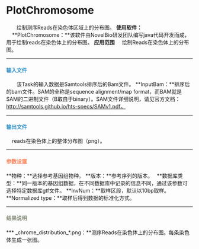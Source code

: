 # PlotChromosome
　　绘制测序Reads在染色体区域上的分布图。
**使用软件：**
&nbsp;&nbsp;&nbsp;&nbsp;**PlotChromosome：**该软件由NovelBio研发团队编写java代码开发而成，用于绘制reads在染色体上的分布图。
**应用范围**
	&nbsp;&nbsp;&nbsp;&nbsp;绘制Reads在染色体上的分布图。

***
#### **<i class="fa fa-dot-circle-o" aria-hidden="true" style="color:#3090C7"></i><span style="color:#3090C7"> 输入文件**
　　该Task的输入数据是Samtools排序后的Bam文件。
**InputBam：**排序后的bam文件。SAM的全称是sequence alignment/map format，而BAM就是SAM的二进制文件（B取自于binary）。SAM文件详细说明，请见官方文档：http://samtools.github.io/hts-specs/SAMv1.pdf。
***
#### **<i class="fa fa-dot-circle-o" aria-hidden="true" style="color:#3090C7"></i><span style="color:#3090C7"> 输出文件**
&nbsp;&nbsp;&nbsp;&nbsp;reads在染色体上的整体分布图（png）。
***

#### **<i class="fa fa-cog" aria-hidden="true" style="color:#F88158"></i> <span style="color:#F88158">参数设置**
**物种：**选择参考基因组物种。
**版本：**参考序列的版本。　 
**数据库类型：**同一版本的基因组数据，在不同数据库中记录的信息不同，通过该参数可选择特定数据库gtf文件。
**InvNum：**取样区段，默认以10bp取样。
**Normalized type：**取样后得到数据的标准化方式。

***
#### **<i class="fa fa-file-text" aria-hidden="true" style="color:#848b79"></i><span style="color:#848b79"> 结果说明**
**\* _chrome\_distribution\_*.png：**测序Reads在染色体上的分布图。每条染色体生成一张图。
<div style="text-align:center">
	<img data-src="1.png" width="600px" ></img>
</div>